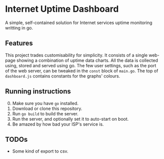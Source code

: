 # Internet Uptime Dashboard

A simple, self-contained solution for Internet services uptime monitoring writting in go.

## Features

This project trades customisability for simplicity. It consists of a single web-page showing a combination of uptime data charts. All the data is collected using, stored and served using go. The few user settings, such as the port of the web server, can be tweaked in the `const` block of `main.go`. The top of `dashboard.js` contains constants for the graphs' colours.

## Running instructions

0. Make sure you have `go` installed.
1. Download or clone this repository.
2. Run `go build` to build the server.
3. Run the server, and optionally set it to auto-start on boot.
4. Be amazed by how bad your ISP's service is.

## TODOs

* Some kind of export to csv.
